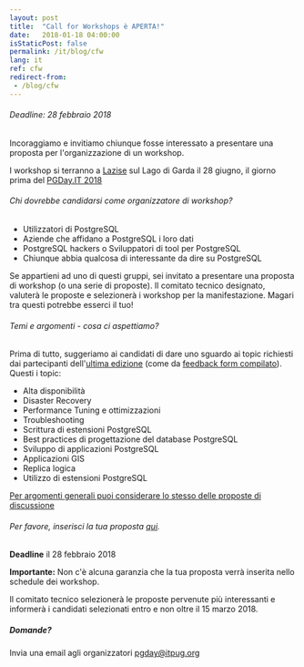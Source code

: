 ```yaml
---
layout: post
title:  "Call for Workshops è APERTA!"
date:   2018-01-18 04:00:00
isStaticPost: false
permalink: /it/blog/cfw
lang: it
ref: cfw
redirect-from:
 - /blog/cfw
---
```


<h6>Deadline: 28 febbraio 2018</h6>

Incoraggiamo e invitiamo chiunque fosse interessato a presentare una proposta per l'organizzazione di un workshop.

I workshop si terranno a [Lazise](https://2018.pgday.it/en/logistics/) sul Lago di Garda il 28 giugno, il giorno prima del [PGDay.IT 2018](https://2018.pgday.it/it/)

###### Chi dovrebbe candidarsi come organizzatore di workshop?

* Utilizzatori di PostgreSQL
* Aziende che affidano a PostgreSQL i loro dati
* PostgreSQL hackers o Sviluppatori di tool per PostgreSQL
* Chiunque abbia qualcosa di interessante da dire su PostgreSQL

Se appartieni ad uno di questi gruppi, sei invitato a presentare una proposta di workshop (o una serie di proposte). Il comitato tecnico designato, valuterà le proposte e selezionerà i workshop per la manifestazione. Magari tra questi potrebbe esserci il tuo!

###### Temi e argomenti - cosa ci aspettiamo?

Prima di tutto, suggeriamo ai candidati di dare uno sguardo ai topic richiesti dai partecipanti dell'[ultima edizione](https://2017.pgday.it/it/) (come da [feedback form compilato](http://blog.itpug.org/pgday_it_2017/)). Questi i topic:

* Alta disponibilità
* Disaster Recovery
* Performance Tuning e ottimizzazioni
* Troubleshooting
* Scrittura di estensioni PostgreSQL
* Best practices di progettazione del database PostgreSQL
* Sviluppo di applicazioni PostgreSQL
* Applicazioni GIS
* Replica logica
* Utilizzo di estensioni PostgreSQL

[Per argomenti generali puoi considerare lo stesso delle proposte di discussione](https://2018.pgday.it/it/blog/cfp)

###### Per favore, inserisci la tua proposta [qui](https://docs.google.com/forms/d/e/1FAIpQLScTgqVF6aMUk1b42fqmgY4F5iZVmTK5XyRruyCP-0wpGVvCVA/viewform).

__Deadline__ il 28 febbraio 2018

__Importante:__ Non c'è alcuna garanzia che la tua proposta verrà inserita nello schedule dei workshop.

Il comitato tecnico selezionerà le proposte pervenute più interessanti e informerà i candidati selezionati entro e non oltre il 15 marzo 2018.

##### Domande?

Invia una email agli organizzatori [pgday@itpug.org](mailto:pgday@itpug.org)
